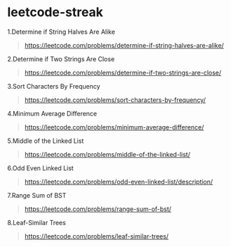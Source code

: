 # leetcode-streak

1.Determine if String Halves Are Alike
>https://leetcode.com/problems/determine-if-string-halves-are-alike/

2.Determine if Two Strings Are Close
>https://leetcode.com/problems/determine-if-two-strings-are-close/

3.Sort Characters By Frequency
>https://leetcode.com/problems/sort-characters-by-frequency/

4.Minimum Average Difference
>https://leetcode.com/problems/minimum-average-difference/

5.Middle of the Linked List
>https://leetcode.com/problems/middle-of-the-linked-list/

6.Odd Even Linked List
>https://leetcode.com/problems/odd-even-linked-list/description/

7.Range Sum of BST
>https://leetcode.com/problems/range-sum-of-bst/

8.Leaf-Similar Trees
>https://leetcode.com/problems/leaf-similar-trees/
